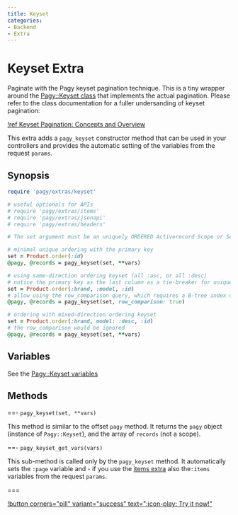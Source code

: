 ```yaml
---
title: Keyset
categories:
- Backend
- Extra
---
```


# Keyset Extra

Paginate with the Pagy keyset pagination technique. This is a tiny wrapper around the 
[Pagy::Keyset class](/docs/api/keyset.md) that implements the actual pagination. Please refer to the class documentation for a fuller undersanding of keyset pagination:

[!ref Keyset Pagination: Concepts and Overview](/docs/api/keyset.md)

This extra adds a `pagy_keyset` constructor method that can be used in your controllers and provides the automatic setting of the variables from the request `params`.

## Synopsis

```ruby pagy.rb (initializer)
require 'pagy/extras/keyset'

# useful optionals for APIs
# require 'pagy/extras/items'
# require 'pagy/extras/jsonapi'
# require 'pagy/extras/headers'
```

```ruby Controller (action)
# The set argument must be an uniquely ORDERED Activerecord Scope or Sequel Dataset 

# minimal unique ordering with the primary key
set = Product.order(:id)
@pagy, @records = pagy_keyset(set, **vars)

# using same-direction ordering keyset (all :asc, or all :desc) 
# notice the primary key as the last column as a tie-breaker for uniqueness
set = Product.order(:brand, :model, :id)
# allow using the row_comparison query, which requires a B-tree index ordered exactly as the set (for performance)
@pagy, @records = pagy_keyset(set, row_comparison: true)

# ordering with mixed-direction ordering keyset
set = Product.order(:brand, model: :desc, :id)
# the row_comparison would be ignored 
@pagy, @records = pagy_keyset(set, **vars)
```

## Variables

See the [Pagy::Keyset variables](/docs/api/keyset.md#variables)

## Methods

==- `pagy_keyset(set, **vars)`

This method is similar to the offset `pagy` method. It returns the `pagy` object (instance of `Pagy::Keyset`), and the array 
of `records` (not a scope).

==- `pagy_keyset_get_vars(vars)`

This sub-method is called only by the `pagy_keyset` method. It automatically sets the `:page` variable and - if you use the 
[items extra](/docs/extras/items.md) also the`:items` variables from the request `params`.

===

[!button corners="pill" variant="success" text=":icon-play: Try it now!"](/playground.md#5-keyset-app)
